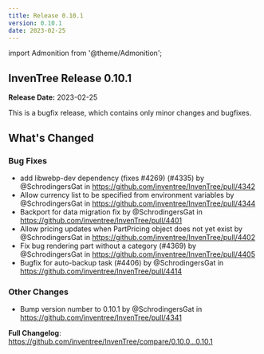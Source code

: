```yaml
---
title: Release 0.10.1
version: 0.10.1
date: 2023-02-25
---
```


import Admonition from '@theme/Admonition';

## InvenTree Release 0.10.1

**Release Date:** 2023-02-25

<Admonition type='info' title='Bugfix'>
This is a bugfix release, which contains only minor changes and bugfixes.
</Admonition>
<!-- Release notes generated using configuration in .github/release.yml at 0.10.x -->

## What's Changed
### Bug Fixes
* add libwebp-dev dependency (fixes #4269) (#4335) by @SchrodingersGat in https://github.com/inventree/InvenTree/pull/4342
* Allow currency list to be specified from environment variables by @SchrodingersGat in https://github.com/inventree/InvenTree/pull/4344
* Backport for data migration fix by @SchrodingersGat in https://github.com/inventree/InvenTree/pull/4401
* Allow pricing updates when PartPricing object does not yet exist by @SchrodingersGat in https://github.com/inventree/InvenTree/pull/4402
* Fix bug rendering part without a category (#4369) by @SchrodingersGat in https://github.com/inventree/InvenTree/pull/4405
* Bugfix for auto-backup task (#4406) by @SchrodingersGat in https://github.com/inventree/InvenTree/pull/4414
### Other Changes
* Bump version number to 0.10.1 by @SchrodingersGat in https://github.com/inventree/InvenTree/pull/4341


**Full Changelog**: https://github.com/inventree/InvenTree/compare/0.10.0...0.10.1
